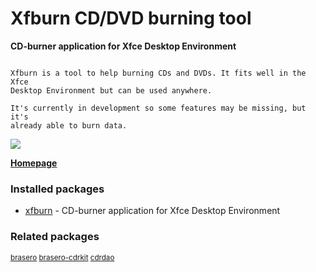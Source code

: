 # Xfburn CD/DVD burning tool

__CD-burner application for Xfce Desktop Environment__

```

Xfburn is a tool to help burning CDs and DVDs. It fits well in the Xfce
Desktop Environment but can be used anywhere.

It's currently in development so some features may be missing, but it's
already able to burn data.

```

![](https://screenshots.debian.net/thumbnail/xfburn/)


 **[Homepage](http://goodies.xfce.org/projects/applications/xfburn)**

### Installed packages

* [xfburn](https://packages.debian.org/stretch/xfburn) - CD-burner application for Xfce Desktop Environment

### Related packages

<sub> [brasero](https://packages.debian.org/stretch/brasero) [brasero-cdrkit](https://packages.debian.org/stretch/brasero-cdrkit) [cdrdao](https://packages.debian.org/stretch/cdrdao)  </sub>

